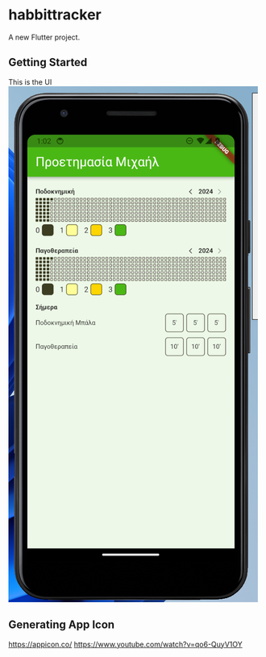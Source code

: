 # habbittracker

A new Flutter project.

## Getting Started
This is the UI 
![Home Page](images/Home.png)

## Generating App Icon
https://appicon.co/
https://www.youtube.com/watch?v=qo6-QuyV1OY